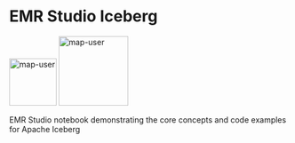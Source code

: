 # EMR Studio Iceberg

<img width="85" alt="map-user" src="https://img.shields.io/badge/views-362-green"> <img width="125" alt="map-user" src="https://img.shields.io/badge/unique visits-152-green">

EMR Studio notebook demonstrating the core concepts and code examples for Apache Iceberg
